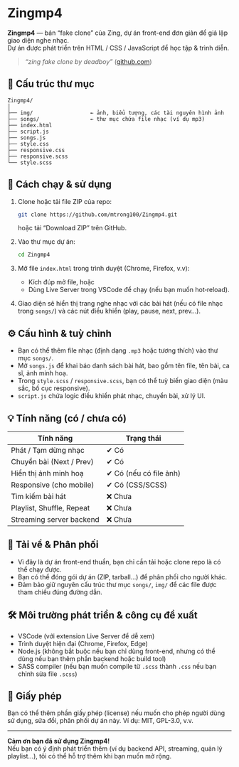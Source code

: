 # Zingmp4

**Zingmp4** — bản “fake clone” của Zing, dự án front-end đơn giản để giả lập giao diện nghe nhạc.  
Dự án được phát triển trên HTML / CSS / JavaScript để học tập & trình diễn.

> *“zing fake clone by deadboy”* ([github.com](https://github.com/mtrong100/Zingmp4))

## 📁 Cấu trúc thư mục

```
Zingmp4/
│
├── img/                  ← ảnh, biểu tượng, các tài nguyên hình ảnh
├── songs/                ← thư mục chứa file nhạc (ví dụ mp3)
├── index.html
├── script.js
├── songs.js
├── style.css
├── responsive.css
├── responsive.scss
└── style.scss
```

## 🚀 Cách chạy & sử dụng

1. Clone hoặc tải file ZIP của repo:

   ```bash
   git clone https://github.com/mtrong100/Zingmp4.git
   ```

   hoặc tải “Download ZIP” trên GitHub.

2. Vào thư mục dự án:

   ```bash
   cd Zingmp4
   ```

3. Mở file `index.html` trong trình duyệt (Chrome, Firefox, v.v):

   - Kích đúp mở file, hoặc  
   - Dùng Live Server trong VSCode để chạy (nếu bạn muốn hot‑reload).

4. Giao diện sẽ hiển thị trang nghe nhạc với các bài hát (nếu có file nhạc trong `songs/`) và các nút điều khiển (play, pause, next, prev…).

## ⚙️ Cấu hình & tuỳ chỉnh

- Bạn có thể thêm file nhạc (định dạng `.mp3` hoặc tương thích) vào thư mục `songs/`.
- Mở `songs.js` để khai báo danh sách bài hát, bao gồm tên file, tên bài, ca sĩ, ảnh minh hoạ.
- Trong `style.scss` / `responsive.scss`, bạn có thể tuỳ biến giao diện (màu sắc, bố cục responsive).
- `script.js` chứa logic điều khiển phát nhạc, chuyển bài, xử lý UI.

## 💡 Tính năng (có / chưa có)

| Tính năng                 | Trạng thái     |
|---------------------------|----------------|
| Phát / Tạm dừng nhạc      | ✔ Có           |
| Chuyển bài (Next / Prev)  | ✔ Có           |
| Hiển thị ảnh minh hoạ     | ✔ Có (nếu có file ảnh) |
| Responsive (cho mobile)   | ✔ Có (CSS/SCSS) |
| Tìm kiếm bài hát          | ❌ Chưa        |
| Playlist, Shuffle, Repeat | ❌ Chưa        |
| Streaming server backend  | ❌ Chưa        |

## 📂 Tải về & Phân phối

- Vì đây là dự án front-end thuần, bạn chỉ cần tải hoặc clone repo là có thể chạy được.
- Bạn có thể đóng gói dự án (ZIP, tarball…) để phân phối cho người khác.
- Đảm bảo giữ nguyên cấu trúc thư mục `songs/`, `img/` để các file được tham chiếu đúng đường dẫn.

## 🛠 Môi trường phát triển & công cụ đề xuất

- VSCode (với extension Live Server để dễ xem)
- Trình duyệt hiện đại (Chrome, Firefox, Edge)
- Node.js (không bắt buộc nếu bạn chỉ dùng front-end, nhưng có thể dùng nếu bạn thêm phần backend hoặc build tool)
- SASS compiler (nếu bạn muốn compile từ `.scss` thành `.css` nếu bạn chỉnh sửa file `.scss`)

## 📜 Giấy phép

Bạn có thể thêm phần giấy phép (license) nếu muốn cho phép người dùng sử dụng, sửa đổi, phân phối dự án này. Ví dụ: MIT, GPL-3.0, v.v.

---

**Cảm ơn bạn đã sử dụng Zingmp4!**  
Nếu bạn có ý định phát triển thêm (ví dụ backend API, streaming, quản lý playlist…), tôi có thể hỗ trợ thêm khi bạn muốn mở rộng.
